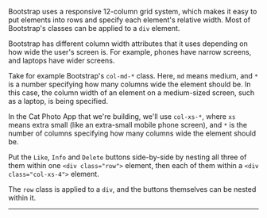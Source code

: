 <div class="challenge-instructions bootstrap"><div><section id="description">
<p>Bootstrap uses a responsive 12-column grid system, which makes it easy to put elements into rows and specify each element's relative width. Most of Bootstrap's classes can be applied to a <code>div</code> element.</p>
<p>Bootstrap has different column width attributes that it uses depending on how wide the user's screen is. For example, phones have narrow screens, and laptops have wider screens.</p>
<p>Take for example Bootstrap's <code>col-md-*</code> class. Here, <code>md</code> means medium, and <code>*</code> is a number specifying how many columns wide the element should be. In this case, the column width of an element on a medium-sized screen, such as a laptop, is being specified.</p>
<p>In the Cat Photo App that we're building, we'll use <code>col-xs-*</code>, where <code>xs</code> means extra small (like an extra-small mobile phone screen), and <code>*</code> is the number of columns specifying how many columns wide the element should be.</p>
<p>Put the <code>Like</code>, <code>Info</code> and <code>Delete</code> buttons side-by-side by nesting all three of them within one <code>&lt;div class="row"&gt;</code> element, then each of them within a <code>&lt;div class="col-xs-4"&gt;</code> element.</p>
<p>The <code>row</code> class is applied to a <code>div</code>, and the buttons themselves can be nested within it.</p>
</section></div><hr/></div>